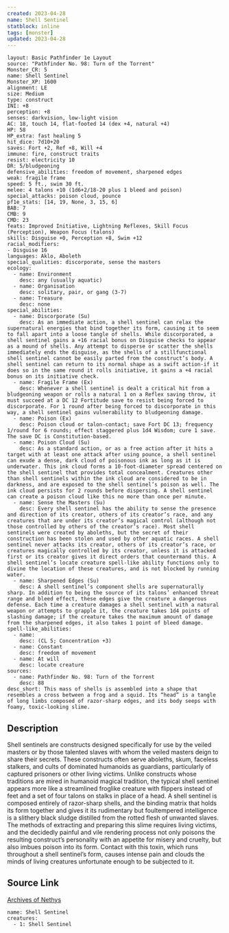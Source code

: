 ```yaml
---
created: 2023-04-28
name: Shell Sentinel
statblock: inline
tags: [monster]
updated: 2023-04-28
---
```

```statblock
layout: Basic Pathfinder 1e Layout
source: "Pathfinder No. 98: Turn of the Torrent"
Monster_CR: 5
name: Shell Sentinel
Monster_XP: 1600
alignment: LE
size: Medium
type: construct
INI: +8
perception: +8
senses: darkvision, low-light vision
AC: 18, touch 14, flat-footed 14 (dex +4, natural +4)
HP: 58
HP_extra: fast healing 5
hit_dice: 7d10+20
saves: Fort +2, Ref +8, Will +4
immune: fire, construct traits
resist: electricity 10
DR: 5/bludgeoning
defensive_abilities: freedom of movement, sharpened edges
weak: fragile frame
speed: 5 ft., swim 30 ft.
melee: 4 talons +10 (1d6+2/18-20 plus 1 bleed and poison)
special_attacks: poison cloud, pounce
pf1e_stats: [14, 19, None, 3, 15, 6]
BAB: 7
CMB: 9
CMD: 23
feats: Improved Initiative, Lightning Reflexes, Skill Focus (Perception), Weapon Focus (talons)
skills: Disguise +0, Perception +8, Swim +12
racial_modifiers:
- Disguise 16
languages: Aklo, Aboleth
special_qualities: discorporate, sense the masters
ecology:
  - name: Environment
    desc: any (usually aquatic)
  - name: Organisation
    desc: solitary, pair, or gang (3-7)
  - name: Treasure
    desc: none
special_abilities:
  - name: Discorporate (Su)
    desc: As an immediate action, a shell sentinel can relax the supernatural energies that bind together its form, causing it to seem to fall apart into a loose tangle of shells. While discorporated, a shell sentinel gains a +16 racial bonus on Disguise checks to appear as a mound of shells. Any attempt to disperse or scatter the shells immediately ends the disguise, as the shells of a stillfunctional shell sentinel cannot be easily parted from the construct’s body. A shell sentinel can return to its normal shape as a swift action-if it does so in the same round it rolls initiative, it gains a +4 racial bonus on its initiative check.
  - name: Fragile Frame (Ex)
    desc: Whenever a shell sentinel is dealt a critical hit from a bludgeoning weapon or rolls a natural 1 on a Reflex saving throw, it must succeed at a DC 12 Fortitude save to resist being forced to discorporate. For 1 round after being forced to discorporate in this way, a shell sentinel gains vulnerability to bludgeoning damage.
  - name: Poison (Ex)
    desc: Poison cloud or talon-contact; save Fort DC 13; frequency 1/round for 6 rounds; effect staggered plus 1d4 Wisdom; cure 1 save. The save DC is Constitution-based.
  - name: Poison Cloud (Su)
    desc: As a standard action, or as a free action after it hits a target with at least one attack after using pounce, a shell sentinel can exude a dense, dark cloud of poisonous ink as long as it is underwater. This ink cloud forms a 10-foot-diameter spread centered on the shell sentinel that provides total concealment. Creatures other than shell sentinels within the ink cloud are considered to be in darkness, and are exposed to the shell sentinel’s poison as well. The ink cloud persists for 2 rounds before dispersing. A shell sentinel can create a poison cloud like this no more than once per minute.
  - name: Sense the Masters (Su)
    desc: Every shell sentinel has the ability to sense the presence and direction of its creator, others of its creator’s race, and any creatures that are under its creator’s magical control (although not those controlled by others of the creator’s race). Most shell sentinels were created by aboleths, but the secret of their construction has been stolen and used by other aquatic races. A shell sentinel never attacks its creator, others of its creator’s race, or creatures magically controlled by its creator, unless it is attacked first or its creator gives it direct orders that countermand this. A shell sentinel’s locate creature spell-like ability functions only to divine the location of these creatures, and is not blocked by running water.
  - name: Sharpened Edges (Su)
    desc: A shell sentinel’s component shells are supernaturally sharp. In addition to being the source of its talons’ enhanced threat range and bleed effect, these edges give the creature a dangerous defense. Each time a creature damages a shell sentinel with a natural weapon or attempts to grapple it, the creature takes 1d4 points of slashing damage; if the creature takes the maximum amount of damage from the sharpened edges, it also takes 1 point of bleed damage.
spell-like_abilities:
  - name:
    desc: (CL 5; Concentration +3)
  - name: Constant
    desc: freedom of movement
  - name: At will
    desc: locate creature
sources:
  - name: Pathfinder No. 98: Turn of the Torrent
    desc: 88
desc_short: This mass of shells is assembled into a shape that resembles a cross between a frog and a squid. Its “head” is a tangle of long limbs composed of razor-sharp edges, and its body seeps with foamy, toxic-looking slime.
```
## Description
Shell sentinels are constructs designed specifically for use by the veiled masters or by those talented slaves with whom the veiled masters deign to share their secrets. These constructs often serve aboleths, skum, faceless stalkers, and cults of dominated humanoids as guardians, particularly of captured prisoners or other living victims. Unlike constructs whose traditions are mired in humanoid magical tradition, the typical shell sentinel appears more like a streamlined froglike creature with flippers instead of feet and a set of four talons on stalks in place of a head. A shell sentinel is composed entirely of razor-sharp shells, and the binding matrix that holds its form together and gives it its rudimentary but foultempered intelligence is a slithery black sludge distilled from the rotted flesh of unwanted slaves. The methods of extracting and preparing this slime requires living victims, and the decidedly painful and vile rendering process not only poisons the resulting construct’s personality with an appetite for misery and cruelty, but also imbues poison into its form. Contact with this toxin, which runs throughout a shell sentinel’s form, causes intense pain and clouds the minds of living creatures unfortunate enough to be subjected to it.
## Source Link
[Archives of Nethys](https://aonprd.com/MonsterDisplay.aspx?ItemName=Shell%20Sentinel)
```encounter-table
name: Shell Sentinel
creatures:
  - 1: Shell Sentinel
```
